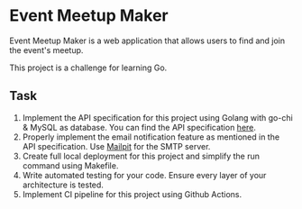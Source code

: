 # Event Meetup Maker

Event Meetup Maker is a web application that allows users to find and join the event's meetup.

This project is a challenge for learning Go.

## Task

1. Implement the API specification for this project using Golang with go-chi & MySQL as database. You can find the API specification [here](./docs/rest-api.md).
2. Properly implement the email notification feature as mentioned in the API specification. Use [Mailpit](https://github.com/axllent/mailpit) for the SMTP server.
3. Create full local deployment for this project and simplify the run command using Makefile.
4. Write automated testing for your code. Ensure every layer of your architecture is tested.
5. Implement CI pipeline for this project using Github Actions.
